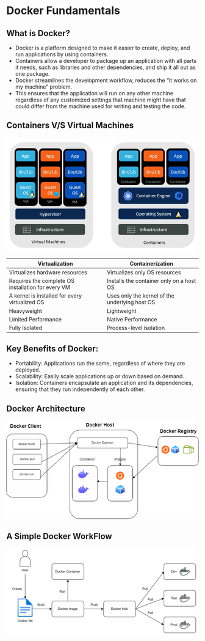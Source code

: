 # Docker Fundamentals

## What is Docker?
- Docker is a platform designed to make it easier to create, deploy, and run applications by using containers. 
- Containers allow a developer to package up an application with all parts it needs, such as libraries and other dependencies, and ship it all out as one package.
- Docker streamlines the development workflow, reduces the “it works on my machine” problem.
- This ensures that the application will run on any other machine regardless of any customized settings that machine might have that could differ from the machine used for writing and testing the code.

## Containers V/S Virtual Machines
![alt text](image.png)

| Virtualization  | Containerization |
| ------------- | ------------- |
|Virtualizes hardware resources  | Virtualizes only OS resources |
| Requires the complete OS installation for every VM  | 	Installs the container only on a host OS  |
| A kernel is installed for every virtualized OS | Uses only the kernel of the underlying host OS |
| Heavyweight | Lightweight |
| Limited Performance | Native Performance |
| Fully Isolated | Process-level isolation |

## Key Benefits of Docker:

- Portability: Applications run the same, regardless of where they are deployed.
- Scalability: Easily scale applications up or down based on demand.
- Isolation: Containers encapsulate an application and its dependencies, ensuring that they run independently of each other.

## Docker Architecture
![alt text](<docker architecture.png>)

## A Simple Docker WorkFlow
![alt text](<docker workflow.png>)

